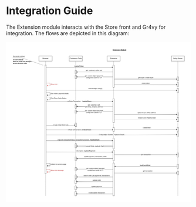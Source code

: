 # Integration Guide

The Extension module interacts with the Store front and Gr4vy for integration. The flows are depicted in this diagram:

![Extension Flows](/extension/docs/images/Extension.jpg "Extension Flows")
